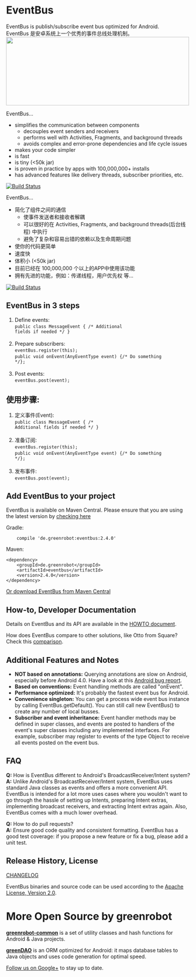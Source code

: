 EventBus
========
EventBus is publish/subscribe event bus optimized for Android.<br/>
EventBus 是安卓系统上一个优秀的事件总线处理机制。
<img src="EventBus-Publish-Subscribe.png" width="500" height="187"/>

EventBus...

 * simplifies the communication between components
    * decouples event senders and receivers
    * performs well with Activities, Fragments, and background threads
    * avoids complex and error-prone dependencies and life cycle issues
 * makes your code simpler
 * is fast
 * is tiny (<50k jar)
 * is proven in practice by apps with 100,000,000+ installs
 * has advanced features like delivery threads, subscriber priorities, etc.

 [![Build Status](https://travis-ci.org/greenrobot/EventBus.svg?branch=master)](https://travis-ci.org/greenrobot/EventBus)


EventBus...

 * 简化了组件之间的通信
    * 使事件发送者和接收者解耦
    * 可以很好的在 Activities, Fragments, and background threads(后台线程) 中执行
    * 避免了复杂和容易出错的依赖以及生命周期问题
 * 使你的代码更简单
 * 速度快
 * 体积小 (<50k jar)
 * 目前已经在 100,000,000 个以上的APP中使用该功能
 * 拥有先进的功能，例如：传递线程，用户优先权 等...


 [![Build Status](https://travis-ci.org/greenrobot/EventBus.svg?branch=master)](https://travis-ci.org/greenrobot/EventBus)

EventBus in 3 steps
-------------------
1. Define events:<br/>
<code>public class MessageEvent { /* Additional fields if needed */ }</code><br/><br/>
2. Prepare subscribers:<br/>
<code>eventBus.register(this);</code><br/>
<code>public void onEvent(AnyEventType event) {/* Do something */};</code><br/><br/>
3. Post events:<br/>
<code>eventBus.post(event);</code>


使用步骤:
-------------------
1. 定义事件(Event):<br/>
<code>public class MessageEvent { /* Additional fields if needed */ }</code><br/><br/>
2. 准备订阅:<br/>
<code>eventBus.register(this);</code><br/>
<code>public void onEvent(AnyEventType event) {/* Do something */};</code><br/><br/>
3. 发布事件:<br/>
<code>eventBus.post(event);</code>


Add EventBus to your project
----------------------------
EventBus is available on Maven Central. Please ensure that you are using the latest version by [checking here](http://search.maven.org/#search%7Cga%7C1%7Cg%3A%22de.greenrobot%22%20AND%20a%3A%22eventbus%22)

Gradle:
```
    compile 'de.greenrobot:eventbus:2.4.0'
```

Maven:
```
<dependency>
    <groupId>de.greenrobot</groupId>
    <artifactId>eventbus</artifactId>
    <version>2.4.0</version>
</dependency>
```

[Or download EventBus from Maven Central](http://search.maven.org/#search%7Cga%7C1%7Cg%3A%22de.greenrobot%22%20AND%20a%3A%22eventbus%22)

How-to, Developer Documentation
-------------------------------
Details on EventBus and its API are available in the [HOWTO document](HOWTO.md).

How does EventBus compare to other solutions, like Otto from Square? Check this [comparison](COMPARISON.md).

Additional Features and Notes
-----------------------------

* **NOT based on annotations:** Querying annotations are slow on Android, especially before Android 4.0. Have a look at this [Android bug report](http://code.google.com/p/android/issues/detail?id=7811).
* **Based on conventions:** Event handling methods are called "onEvent".
* **Performance optimized:** It's probably the fastest event bus for Android.
* **Convenience singleton:** You can get a process wide event bus instance by calling EventBus.getDefault(). You can still call new EventBus() to create any number of local busses.
* **Subscriber and event inheritance:** Event handler methods may be defined in super classes, and events are posted to handlers of the event's super classes including any implemented interfaces. For example, subscriber may register to events of the type Object to receive all events posted on the event bus.

FAQ
---
**Q:** How is EventBus different to Android's BroadcastReceiver/Intent system?<br/>
**A:** Unlike Android's BroadcastReceiver/Intent system, EventBus uses standard Java classes as events and offers a more convenient API. EventBus is intended for a lot more uses cases where you wouldn't want to go through the hassle of setting up Intents, preparing Intent extras, implementing broadcast receivers, and extracting Intent extras again. Also, EventBus comes with a much lower overhead.

 **Q:** How to do pull requests?<br/>
 **A:** Ensure good code quality and consistent formatting. EventBus has a good test coverage: if you propose a new feature or fix a bug, please add a unit test.

Release History, License
------------------------
[CHANGELOG](CHANGELOG.md)

EventBus binaries and source code can be used according to the [Apache License, Version 2.0](LICENSE).

More Open Source by greenrobot
==============================
[__greenrobot-common__](https://github.com/greenrobot/greenrobot-common) is a set of utility classes and hash functions for Android & Java projects.

[__greenDAO__](https://github.com/greenrobot/greenDAO) is an ORM optimized for Android: it maps database tables to Java objects and uses code generation for optimal speed.

[Follow us on Google+](https://plus.google.com/b/114381455741141514652/+GreenrobotDe/posts) to stay up to date.
